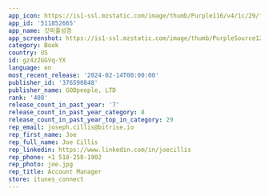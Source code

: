 ```yaml
---
app_icon: https://is1-ssl.mzstatic.com/image/thumb/Purple116/v4/1c/29/f8/1c29f8c4-21dc-f4b1-34da-289628748357/AppIcon-0-0-1x_U007epad-0-0-sRGB-85-220.png/1024x1024bb.png
app_id: '511852665'
app_name: 갓피플성경
app_screenshot: https://is1-ssl.mzstatic.com/image/thumb/PurpleSource126/v4/cc/fd/6b/ccfd6b48-784e-45c7-6539-99bafd2f6ca9/2aff3274-88eb-4bf9-9e48-236e6f686f9d_220527__Uc544_Uc774_Ud3f06_Uca5c5_Uc778_Uce58.png/1242x2688bb.png
category: Book
country: US
id: gz4z2GGVq-YX
language: en
most_recent_release: '2024-02-14T00:00:00'
publisher_id: '376590848'
publisher_name: GODpeople, LTD
rank: '408'
release_count_in_past_year: '7'
release_count_in_past_year_category: 8
release_count_in_past_year_top_in_category: 29
rep_email: joseph.cillis@bitrise.io
rep_first_name: Joe
rep_full_name: Joe Cillis
rep_linkedin: https://www.linkedin.com/in/joecillis
rep_phone: +1 518-258-1902
rep_photo: joe.jpg
rep_title: Account Manager
store: itunes_connect
---
```

